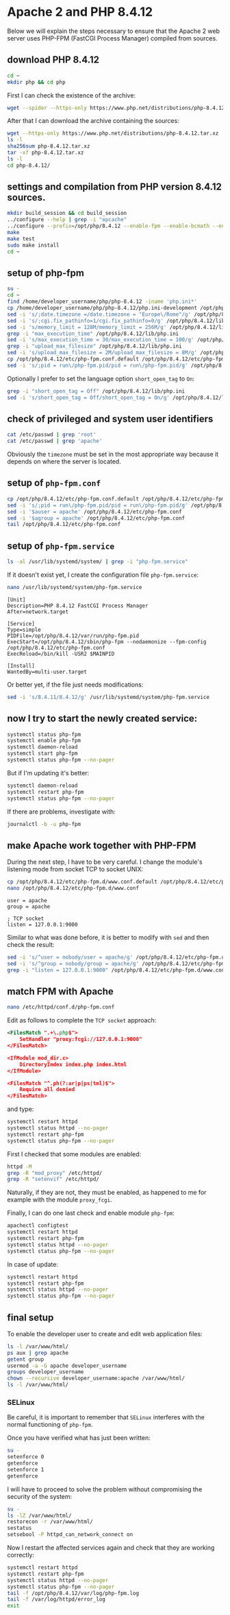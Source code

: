 # Apache 2 and PHP 8.4.12

Below we will explain the steps necessary to ensure that the Apache 2 web server uses PHP-FPM (FastCGI Process Manager) compiled from sources.

## download PHP 8.4.12

```bash
cd ~
mkdir php && cd php
```

First I can check the existence of the archive:

```bash
wget --spider --https-only https://www.php.net/distributions/php-8.4.12.tar.xz
```

After that I can download the archive containing the sources:

```bash
wget --https-only https://www.php.net/distributions/php-8.4.12.tar.xz
ls -l
sha256sum php-8.4.12.tar.xz
tar -xf php-8.4.12.tar.xz
ls -l
cd php-8.4.12/
```

## settings and compilation from PHP version 8.4.12 sources.

```bash
mkdir build_session && cd build_session
../configure --help | grep -i "opcache"
../configure --prefix=/opt/php/8.4.12 --enable-fpm --enable-bcmath --enable-ftp --with-openssl --disable-cgi --enable-mbstring --with-curl --with-mysqli --with-pdo-mysql --enable-intl --with-zlib --with-bz2 --enable-gd --with-jpeg --with-gettext --with-gmp --with-xsl --enable-zts --enable-gcov --enable-debug --with-ffi --with-zip
make
make test
sudo make install
cd ~
```

## setup of php-fpm

```bash
su -
cd ~
find /home/developer_username/php/php-8.4.12 -iname 'php.ini*'
cp /home/developer_username/php/php-8.4.12/php.ini-development /opt/php/8.4.12/lib/php.ini
sed -i 's/;date.timezone =/date.timezone = "Europe\/Rome"/g' /opt/php/8.4.12/lib/php.ini
sed -i 's/;cgi.fix_pathinfo=1/cgi.fix_pathinfo=0/g' /opt/php/8.4.12/lib/php.ini
sed -i 's/memory_limit = 128M/memory_limit = 256M/g' /opt/php/8.4.12/lib/php.ini
grep -i "max_execution_time" /opt/php/8.4.12/lib/php.ini
sed -i 's/max_execution_time = 30/max_execution_time = 100/g' /opt/php/8.4.12/lib/php.ini
grep -i "upload_max_filesize" /opt/php/8.4.12/lib/php.ini
sed -i 's/upload_max_filesize = 2M/upload_max_filesize = 8M/g' /opt/php/8.4.12/lib/php.ini
cp /opt/php/8.4.12/etc/php-fpm.conf.default /opt/php/8.4.12/etc/php-fpm.conf
sed -i 's/;pid = run\/php-fpm.pid/pid = run\/php-fpm.pid/g' /opt/php/8.4.12/etc/php-fpm.conf
```

Optionally I prefer to set the language option `short_open_tag` to `On`:

```bash
grep -i "short_open_tag = Off" /opt/php/8.4.12/lib/php.ini
sed -i 's/short_open_tag = Off/short_open_tag = On/g' /opt/php/8.4.12/lib/php.ini
```

## check of privileged and system user identifiers

```bash
cat /etc/passwd | grep 'root'
cat /etc/passwd | grep 'apache'
```

Obviously the `timezone` must be set in the most appropriate way because it depends on where the server is located.

## setup of `php-fpm.conf`

```bash
cp /opt/php/8.4.12/etc/php-fpm.conf.default /opt/php/8.4.12/etc/php-fpm.conf
sed -i 's/;pid = run\/php-fpm.pid/pid = run\/php-fpm.pid/g' /opt/php/8.4.12/etc/php-fpm.conf
sed -i '$auser = apache' /opt/php/8.4.12/etc/php-fpm.conf
sed -i '$agroup = apache' /opt/php/8.4.12/etc/php-fpm.conf
tail /opt/php/8.4.12/etc/php-fpm.conf
```

## setup of `php-fpm.service`

```bash
ls -al /usr/lib/systemd/system/ | grep -i "php-fpm.service"
```

If it doesn't exist yet, I create the configuration file `php-fpm.service`:

```bash
nano /usr/lib/systemd/system/php-fpm.service
```

```text
[Unit]
Description=PHP 8.4.12 FastCGI Process Manager
After=network.target

[Service]
Type=simple
PIDFile=/opt/php/8.4.12/var/run/php-fpm.pid
ExecStart=/opt/php/8.4.12/sbin/php-fpm --nodaemonize --fpm-config /opt/php/8.4.12/etc/php-fpm.conf
ExecReload=/bin/kill -USR2 $MAINPID

[Install]
WantedBy=multi-user.target
```

Or better yet, if the file just needs modifications:

```bash
sed -i 's/8.4.11/8.4.12/g' /usr/lib/systemd/system/php-fpm.service
```

## now I try to start the newly created service:

```bash
systemctl status php-fpm
systemctl enable php-fpm
systemctl daemon-reload
systemctl start php-fpm
systemctl status php-fpm --no-pager
```

But if I'm updating it's better:

```bash
systemctl daemon-reload
systemctl restart php-fpm
systemctl status php-fpm --no-pager
```

If there are problems, investigate with:

```bash
journalctl -b -u php-fpm
```

## make Apache work together with PHP-FPM

During the next step, I have to be very careful.
I change the module's listening mode from socket TCP to socket UNIX:

```bash
cp /opt/php/8.4.12/etc/php-fpm.d/www.conf.default /opt/php/8.4.12/etc/php-fpm.d/www.conf
nano /opt/php/8.4.12/etc/php-fpm.d/www.conf
```

```text
user = apache
group = apache

; TCP socket
listen = 127.0.0.1:9000
```

Similar to what was done before, it is better to modify with `sed` and then check the result:

```bash
sed -i 's/^user = nobody/user = apache/g' /opt/php/8.4.12/etc/php-fpm.d/www.conf
sed -i 's/^group = nobody/group = apache/g' /opt/php/8.4.12/etc/php-fpm.d/www.conf
grep -i "listen = 127.0.0.1:9000" /opt/php/8.4.12/etc/php-fpm.d/www.conf
```

## match FPM with Apache

```bash
nano /etc/httpd/conf.d/php-fpm.conf
```

Edit as follows to complete the `TCP socket` approach:

```xml
<FilesMatch ".+\.php$">
    SetHandler "proxy:fcgi://127.0.0.1:9000"
</FilesMatch>

<IfModule mod_dir.c>
    DirectoryIndex index.php index.html
</IfModule>

<FilesMatch "^.ph(?:ar|p|ps|tml)$">
    Require all denied
</FilesMatch>
```

and type:

```bash
systemctl restart httpd
systemctl status httpd --no-pager
systemctl restart php-fpm
systemctl status php-fpm --no-pager
```

First I checked that some modules are enabled:

```bash
httpd -M
grep -R "mod_proxy" /etc/httpd/
grep -R "setenvif" /etc/httpd/
```

Naturally, if they are not, they must be enabled, as happened to me for example with the module `proxy_fcgi`.

Finally, I can do one last check and enable module `php-fpm`:

```bash
apachectl configtest
systemctl restart httpd
systemctl restart php-fpm
systemctl status httpd --no-pager
systemctl status php-fpm --no-pager
```

In case of update:

```bash
systemctl restart httpd
systemctl restart php-fpm
systemctl status httpd --no-pager
systemctl status php-fpm --no-pager
```

## final setup

To enable the developer user to create and edit web application files:

```bash
ls -l /var/www/html/
ps aux | grep apache
getent group
usermod -a -G apache developer_username
groups developer_username
chown --recursive developer_username:apache /var/www/html/
ls -l /var/www/html/
```

### SELinux

Be careful, it is important to remember that `SELinux` interferes with the normal functioning of `php-fpm`.

Once you have verified what has just been written:

```bash
su -
setenforce 0
getenforce
setenforce 1
getenforce
```

I will have to proceed to solve the problem without compromising the security of the system:

```bash
su -
ls -lZ /var/www/html/
restorecon -r /var/www/html/
sestatus
setsebool -P httpd_can_network_connect on
```

Now I restart the affected services again and check that they are working correctly:

```bash
systemctl restart httpd
systemctl restart php-fpm
systemctl status httpd --no-pager
systemctl status php-fpm --no-pager
tail -f /opt/php/8.4.12/var/log/php-fpm.log
tail -f /var/log/httpd/error_log
exit
```
